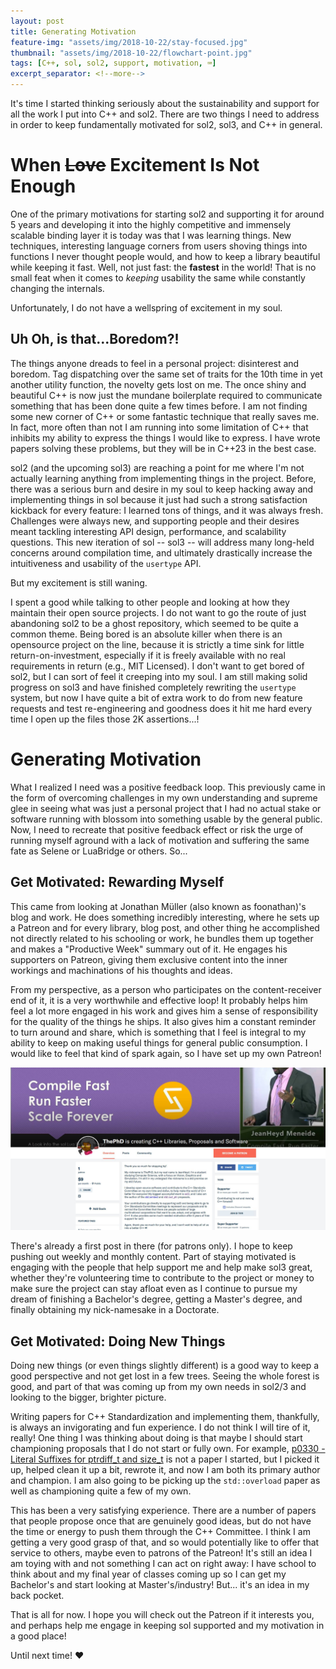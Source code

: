 ```yaml
---
layout: post
title: Generating Motivation
feature-img: "assets/img/2018-10-22/stay-focused.jpg"
thumbnail: "assets/img/2018-10-22/flowchart-point.jpg"
tags: [C++, sol, sol2, support, motivation, ⌨️]
excerpt_separator: <!--more-->
---
```



It's time I started thinking seriously about the sustainability and support for all the work I put into C++ and sol2. <!--more--> There are two things I need to address in order to keep fundamentally motivated for sol2, sol3, and C++ in general.



# When ~~Love~~ Excitement Is Not Enough

One of the primary motivations for starting sol2 and supporting it for around 5 years and developing it into the highly competitive and immensely scalable binding layer it is today was that I was learning things. New techniques, interesting language corners from users shoving things into functions I never thought people would, and how to keep a library beautiful while keeping it fast. Well, not just fast: the **fastest** in the world! That is no small feat when it comes to _keeping_ usability the same while constantly changing the internals.

Unfortunately, I do not have a wellspring of excitement in my soul.


## Uh Oh, is that...Boredom?!

The things anyone dreads to feel in a personal project: disinterest and boredom. Tag dispatching over the same set of traits for the 10th time in yet another utility function, the novelty gets lost on me. The once shiny and beautiful C++ is now just the mundane boilerplate required to communicate something that has been done quite a few times before. I am not finding some new corner of C++ or some fantastic technique that really saves me. In fact, more often than not I am running into some limitation of C++ that inhibits my ability to express the things I would like to express. I have wrote papers solving these problems, but they will be in C++23 in the best case.

sol2 (and the upcoming sol3) are reaching a point for me where I'm not actually learning anything from implementing things in the project. Before, there was a serious burn and desire in my soul to keep hacking away and implementing things in sol because it just had such a strong satisfaction kickback for every feature: I learned tons of things, and it was always fresh. Challenges were always new, and supporting people and their desires meant tackling interesting API design, performance, and scalability questions. This new iteration of sol -- sol3 -- will address many long-held concerns around compilation time, and ultimately drastically increase the intuitiveness and usability of the `usertype` API.

But my excitement is still waning.

I spent a good while talking to other people and looking at how they maintain their open source projects. I do not want to go the route of just abandoning sol2 to be a ghost repository, which seemed to be quite a common theme. Being bored is an absolute killer when there is an opensource project on the line, because it is strictly a time sink for little return-on-investment, especially if it is freely available with no real requirements in return (e.g., MIT Licensed). I don't want to get bored of sol2, but I can sort of feel it creeping into my soul. I am still making solid progress on sol3 and have finished completely rewriting the `usertype` system, but now I have quite a bit of extra work to do from new feature requests and test re-engineering and goodness does it hit me hard every time I open up the files those 2K assertions...!



# Generating Motivation

What I realized I need was a positive feedback loop. This previously came in the form of overcoming challenges in my own understanding and supreme glee in seeing what was just a personal project that I had no actual stake or software running with blossom into something usable by the general public. Now, I need to recreate that positive feedback effect or risk the urge of running myself aground with a lack of motivation and suffering the same fate as Selene or LuaBridge or others. So...


## Get Motivated: Rewarding Myself

This came from looking at Jonathan Müller (also known as foonathan)'s blog and work. He does something incredibly interesting, where he sets up a Patreon and for every library, blog post, and other thing he accomplished not directly related to his schooling or work, he bundles them up together and makes a "Productive Week" summary out of it. He engages his supporters on Patreon, giving them exclusive content into the inner workings and machinations of his thoughts and ideas.

From my perspective, as a person who participates on the content-receiver end of it, it is a very worthwhile and effective loop! It probably helps him feel a lot more engaged in his work and gives him a sense of responsibility for the quality of the things he ships. It also gives him a constant reminder to turn around and share, which is something that I feel is integral to my ability to keep on making useful things for general public consumption. I would like to feel that kind of spark again, so I have set up my own Patreon!

[![It's alive!](/assets/img/2018-10-22/patreon-splash.jpg)](https://www.patreon.com/thephd)

There's already a first post in there (for patrons only). I hope to keep pushing out weekly and monthly content. Part of staying motivated is engaging with the people that help support me and help make sol3 great, whether they're volunteering time to contribute to the project or money to make sure the project can stay afloat even as I continue to pursue my dream of finishing a Bachelor's degree, getting a Master's degree, and finally obtaining my nick-namesake in a Doctorate.


## Get Motivated: Doing New Things

Doing new things (or even things slightly different) is a good way to keep a good perspective and not get lost in a few trees. Seeing the whole forest is good, and part of that was coming up from my own needs in sol2/3 and looking to the bigger, brighter picture.

Writing papers for C++ Standardization and implementing them, thankfully, is always an invigorating and fun experience. I do not think I will tire of it, really! One thing I was thinking about doing is that maybe I should start championing proposals that I do not start or fully own. For example, [p0330 - Literal Suffixes for ptrdiff_t and size_t](/vendor/future_cxx/papers/d0330.html) is not a paper I started, but I picked it up, helped clean it up a bit, rewrote it, and now I am both its primary author and champion. I am also going to be picking up the `std::overload` paper as well as championing quite a few of my own.

This has been a very satisfying experience. There are a number of papers that people propose once that are genuinely good ideas, but do not have the time or energy to push them through the C++ Committee. I think I am getting a very good grasp of that, and so would potentially like to offer that service to others, maybe even to patrons of the Patreon! It's still an idea I am toying with and not something I can act on right away: I have school to think about and my final year of classes coming up so I can get my Bachelor's and start looking at Master's/industry! But... it's an idea in my back pocket.

That is all for now. I hope you will check out the Patreon if it interests you, and perhaps help me engage in keeping sol supported and my motivation in a good place!

Until next time! ♥
